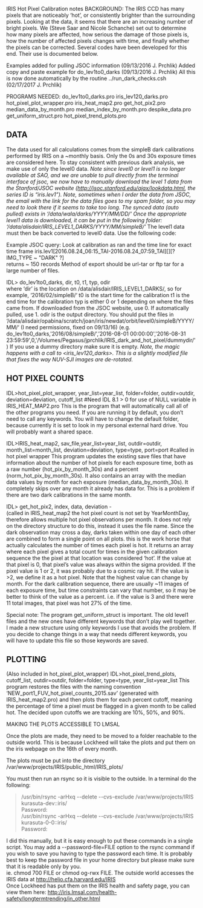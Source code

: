 IRIS Hot Pixel Calibration notes
BACKGROUND:
The IRIS CCD has many pixels that are noticeably ‘hot’, or consistently brighter than the surrounding pixels. Looking at the data, it seems that there are an increasing number of bright pixels. We (Steve Saar and Nicole Schanche) set out to determine how many pixels are affected, how serious the damage of those pixels is, how the number of affected pixels changes with time, and finally whether the pixels can be corrected. Several codes have been developed for this end. Their use is documented below.

Examples added for pulling JSOC information (09/13/2016 J. Prchlik) 
Added copy and paste example for do_lev1to0_darks (09/13/2016 J. Prchlik)
All this is now done automatically by the routine ../run_dark_checks.csh (02/17/2017 J. Prchlik)

PROGRAMS NEEDED:
do_lev1to0_darks.pro
iris_lev120_darks.pro
hot_pixel_plot_wrapper.pro
iris_heat_map2.pro
get_hot_pix2.pro
median_data_by_month.pro
median_index_by_month.pro
despike_data.pro
get_uniform_struct.pro
hot_pixel_trend_plots.pro

DATA
-------
The data used for all calculations comes from the simpleB dark calibrations performed by IRIS on a ~monthly basis. Only the 0s and 30s exposure times are considered here. To stay consistent with previous dark analysis, we make use of only the level0 data. *Note since level0 or level1 is no longer available at SAO, and we are unable to pull directly from the terminal interface of jsoc, we now have to manually download the level 1 data from the Stanford/JSOC website (http://jsoc.stanford.edu/ajax/lookdata.html, the series ID is “iris.lev1”). Note, sometimes when I order the data from JSOC, the email with the link for the data files goes to my spam folder, so you may need to look there if it seems to take too long.
The synced data (auto pulled) exists in  ‘/data/wala/darks/YYYY/MM/DD/‘
Once the appropriate level1 data is downloaded, it can be put in the following folder: ‘/data/alisdair/IRIS_LEVEL1_DARKS/YYYY/MM/simpleB/’*
The level1 data must then be back converted to level0 data. Use the following code:

Example JSOC query:
Look at calibration as ran and the time line for exact time frame
iris.lev1[2016.08.24_06:15_TAI-2016.08.24_07:59_TAI][][? IMG_TYPE ~ "DARK" ?]  
returns ~ 150 records
Method of export should be url-tar or ftp tar for a large number of files.


IDL> do_lev1to0_darks, dir, t0, t1, typ, odir  
where ‘dir’ is the location on /data/alisdair/IRIS_LEVEL1_DARKS/, so for example, ‘2016/02/simpleB/‘
t0 is the start time for the calibration
t1 is the end time for the calibration
typ is either 0 or 1 depending on where the files came from. If downloaded from the JSOC website, use 0. If automatically pulled, use 1. 
odir is the output directory. You should put the files in ‘/data/alisdair/opabina/scratch/joan/iris/newdat/orbit/level0/simpleB/YYYY/MM/‘ (I need permissions, fixed on 09/13/16)
(e.g. do_lev1to0_darks,'2016/08/simpleB/',’2016-08-01 00:00:00','2016-08-31 23:59:59',0,'/Volumes/Pegasus/jprchlik/IRIS_dark_and_hot_pixel/dummydir/')
If you use a dummy directory make sure it is empty.
*Note, the magic happens with a call to <iris_lev120_darks>. This is a slightly modified file that fixes the way NUV-SJI images are de-rotated.* 


HOT PIXEL COUNTS 
-----------------

IDL>hot_pixel_plot_wrapper, year_list=year_list, folder=folder, outdir=outdir, deviation=deviation, cutoff_list
#Need IDL 8.1 > 0 for use of NULL variable in IRIS_HEAT_MAP2.pro
This is the program that will automatically call all of the other programs you need. If you are running it by default, you don’t need to call any keywords. You will have to change the default folder, because currently it is set to look in my personal external hard drive. You will probably want a shared space. 

IDL>IRIS_heat_map2, sav_file,year_list=year_list, outdir=outdir, month_list=month_list, deviation=deviation, type=type, port=port
#called in hot pixel wrapper
This program updates the existing save files that have information about the number of hot pixels for each exposure time, both as a raw number (hot_pix_by_month_30s) and a percent (norm_hot_pix_by_month_30s). It also contains an array with the median data values by month for each exposure (median_data_by_month_30s). It completely skips over any month it already has data for. This is a problem if there are two dark calibrations in the same month. 

IDL> get_hot_pix2, index, data, deviation -  
(called in IRIS_heat_map2
 the hot pixel count is not set by YearMonthDay, therefore allows multiple hot pixel observations per month.
 It does not rely on the directory structure to do this, instead it uses the file name.
 Since the dark observation may cross a day, darks taken within one day of each other are combined to form a single point on all plots.
 this is the work horse that actually calculates the number of times each pixel is hot. It returns an array where each pixel gives a total count for times in the given calibration sequence the the pixel at that location was considered ‘hot’. If the value at that pixel is 0, that pixel’s value was always within the sigma provided. If the pixel value is 1 or 2, it was probably due to a cosmic ray hit. If the value is >2, we define it as a hot pixel. Note that the highest value can change by month. For the dark calibration sequence, there are usually ~11 images of each exposure time, but time constraints can vary that number, so it may be better to think of the value as a percent. i.e. if the value is 3 and there were 11 total images, that pixel was hot 27% of the time. 

Special note:
The program get_uniform_struct is important. The old level1 files and the new ones have different keywords that don’t play well together. I made a new structure using only keywords I use that avoids the problem. If you decide to change things in a way that needs different keywords, you will have to update this file so those keywords are saved. 

PLOTTING 
---------
(Also included in hot_pixel_plot_wrapper)
IDL>hot_pixel_trend_plots, cutoff_list, outdir=outdir, folder=folder, type=type, year_list=year_list
This program restores the files with the naming convention ‘NEW_port1_FUV_hot_pixel_counts_2015.sav’ (generated with IRIS_heat_map2.pro) and then plots them for each percent cutoff, meaning the percentage of time a pixel must be flagged in a given month to be called hot. The decided upon cutoffs we are tracking are 10%, 50%, and 90%.

MAKING THE PLOTS ACCESSIBLE TO LMSAL

Once the plots are made, they need to be moved to a folder reachable to the outside world. This is because Lockheed will take the plots and put them on the iris webpage on the 16th of every month. 

The plots must be put into the directory
/var/www/projects/IRIS/public_html/IRIS_plots/

You must then run an rsync so it is visible to the outside. In a terminal do the following:

> /usr/bin/rsync -arHxq --delete --cvs-exclude /var/www/projects/IRIS kurasuta-dev::iris/  
Password:  
> /usr/bin/rsync -arHxq --delete --cvs-exclude /var/www/projects/IRIS kurasuta-0-0::iris/  
Password:  

I did this manually, but it is easy enough to put these commands in a single script. You may add a --password-file=FILE option to the rsync command if you wish to save you having to type the password each time. It is probably best to keep the password file in your home directory but please make sure that it is readable only by you.  
ie. chmod 700 FILE or chmod og-rwx FILE.
The outside world accesses the IRIS data at http://helio.cfa.harvard.edu/IRIS  
Once Lockheed has put them on the IRIS health and safety page, you can view them here: http://iris.lmsal.com/health-safety/longtermtrending/in_other.html  

